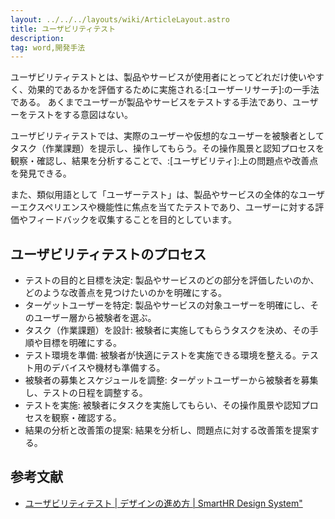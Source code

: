 ```yaml
---
layout: ../../../layouts/wiki/ArticleLayout.astro
title: ユーザビリティテスト
description:
tag: word,開発手法
---
```


ユーザビリティテストとは、製品やサービスが使用者にとってどれだけ使いやすく、効果的であるかを評価するために実施される:[ユーザーリサーチ]:の一手法である。
あくまでユーザーが製品やサービスをテストする手法であり、ユーザーをテストをする意図はない。

ユーザビリティテストでは、実際のユーザーや仮想的なユーザーを被験者としてタスク（作業課題）を提示し、操作してもらう。その操作風景と認知プロセスを観察・確認し、結果を分析することで、:[ユーザビリティ]:上の問題点や改善点を発見できる。

また、類似用語として「ユーザーテスト」は、製品やサービスの全体的なユーザーエクスペリエンスや機能性に焦点を当てたテストであり、ユーザーに対する評価やフィードバックを収集することを目的としています。

## ユーザビリティテストのプロセス
- テストの目的と目標を決定: 製品やサービスのどの部分を評価したいのか、どのような改善点を見つけたいのかを明確にする。
- ターゲットユーザーを特定: 製品やサービスの対象ユーザーを明確にし、そのユーザー層から被験者を選ぶ。
- タスク（作業課題）を設計: 被験者に実施してもらうタスクを決め、その手順や目標を明確にする。
- テスト環境を準備: 被験者が快適にテストを実施できる環境を整える。テスト用のデバイスや機材も準備する。
- 被験者の募集とスケジュールを調整: ターゲットユーザーから被験者を募集し、テストの日程を調整する。
- テストを実施: 被験者にタスクを実施してもらい、その操作風景や認知プロセスを観察・確認する。
- 結果の分析と改善策の提案: 結果を分析し、問題点に対する改善策を提案する。

## 参考文献
- [ユーザビリティテスト | デザインの進め方 | SmartHR Design System"](https://smarthr.design/products/design-process/usability-test/)
